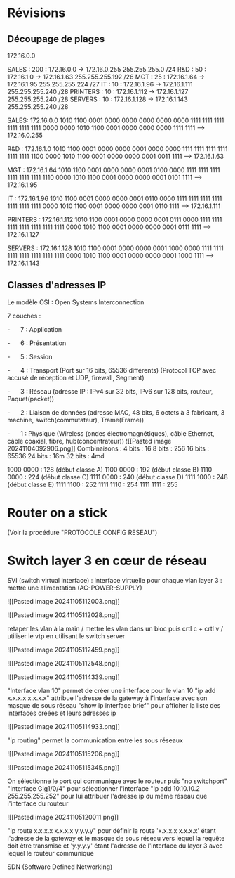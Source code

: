 
# Révisions 

## Découpage de plages 

172.16.0.0

SALES : 200 : 172.16.0.0 -> 172.16.0.255 
			255.255.255.0 /24
R&D : 50 : 172.16.1.0 -> 172.16.1.63 
			255.255.255.192 /26
MGT : 25 : 172.16.1.64 -> 172.16.1.95 
			255.255.255.224 /27
IT : 10 : 172.16.1.96 -> 172.16.1.111 
			255.255.255.240 /28
PRINTERS : 10 : 172.16.1.112 -> 172.16.1.127
			255.255.255.240 /28
SERVERS : 10 : 172.16.1.128 -> 172.16.1.143
			255.255.255.240 /28

SALES:
172.16.0.0
1010 1100 0001 0000 0000 0000 0000 0000
1111 1111 1111 1111 1111 1111 0000 0000
1010 1100 0001 0000 0000 0000 1111 1111
--> 172.16.0.255

R&D :
172.16.1.0
1010 1100 0001 0000 0000 0001 0000 0000
1111 1111 1111 1111 1111 1111 1100 0000
1010 1100 0001 0000 0000 0001 0011 1111
--> 172.16.1.63

MGT : 
172.16.1.64
1010 1100 0001 0000 0000 0001 0100 0000
1111 1111 1111 1111 1111 1111 1110 0000
1010 1100 0001 0000 0000 0001 0101 1111
--> 172.16.1.95

IT : 
172.16.1.96
1010 1100 0001 0000 0000 0001 0110 0000
1111 1111 1111 1111 1111 1111 1111 0000
1010 1100 0001 0000 0000 0001 0110 1111
--> 172.16.1.111

PRINTERS : 
172.16.1.112
1010 1100 0001 0000 0000 0001 0111 0000
1111 1111 1111 1111 1111 1111 1111 0000
1010 1100 0001 0000 0000 0001 0111 1111
--> 172.16.1.127

SERVERS : 
172.16.1.128
1010 1100 0001 0000 0000 0001 1000 0000
1111 1111 1111 1111 1111 1111 1111 0000
1010 1100 0001 0000 0000 0001 1000 1111
--> 172.16.1.143

## Classes d'adresses IP

Le modèle OSI : Open Systems Interconnection

7 couches :

-      7 : Application

-      6 : Présentation

-      5 : Session

-      4 : Transport (Port sur 16 bits, 65536 différents) (Protocol TCP avec accusé de réception et UDP, firewall, Segment)

-      3 : Réseau (adresse IP : IPv4 sur 32 bits, IPv6 sur 128 bits, routeur, Paquet(packet))

-      2 : Liaison de données (adresse MAC, 48 bits, 6 octets à 3 fabricant, 3 machine, switch(commutateur), Trame(Frame))

-      1 : Physique (Wireless (ondes électromagnétiques), câble Ethernet, câble coaxial, fibre, hub(concentrateur))
![[Pasted image 20241104092906.png]]
Combinaisons :
4 bits : 16
8 bits : 256
16 bits : 65536
24 bits : 16m
32 bits : 4md 

1000 0000 : 128 (début classe A)
1100 0000 : 192 (début classe B)
1110 0000 : 224 (début classe C)
1111 0000 : 240 (début classe D)
1111 1000 : 248 (début classe E)
1111 1100 : 252
1111 1110 : 254
1111 1111 : 255

# Router on a stick

(Voir la procédure "PROTOCOLE CONFIG RESEAU")

# Switch layer 3 en cœur de réseau 


SVI (switch virtual interface) : interface virtuelle pour chaque vlan
layer 3 : mettre une alimentation (AC-POWER-SUPPLY)


![[Pasted image 20241105112003.png]]

![[Pasted image 20241105112028.png]]

retaper les vlan à la main / mettre les vlan dans un bloc puis crtl c + crtl v / utiliser le vtp en utilisant le switch server

![[Pasted image 20241105112459.png]]

![[Pasted image 20241105112548.png]]

![[Pasted image 20241105114339.png]]

"Interface vlan 10" permet de créer une interface pour le vlan 10
"ip add x.x.x.x x.x.x.x" attribue l'adresse de la gateway à l'interface avec son masque de sous réseau
"show ip interface brief" pour afficher la liste des interfaces créées et leurs adresses ip

![[Pasted image 20241105114933.png]]

"ip routing" permet la communication entre les sous réseaux

![[Pasted image 20241105115206.png]]

![[Pasted image 20241105115345.png]]

On sélectionne le port qui communique avec le routeur puis "no switchport"
"Interface Gig1/0/4" pour sélectionner l'interface
"Ip add 10.10.10.2 255.255.255.252" pour lui attribuer l'adresse ip du même réseau que l'interface du routeur

![[Pasted image 20241105120011.png]]

"ip route x.x.x.x x.x.x.x y.y.y.y" pour définir la route 'x.x.x.x x.x.x.x' étant l'adresse de la gateway et le masque de sous réseau vers lequel la requête doit être transmise et 'y.y.y.y' étant l'adresse de l'interface du layer 3 avec lequel le routeur communique

SDN (Software Defined Networking)





